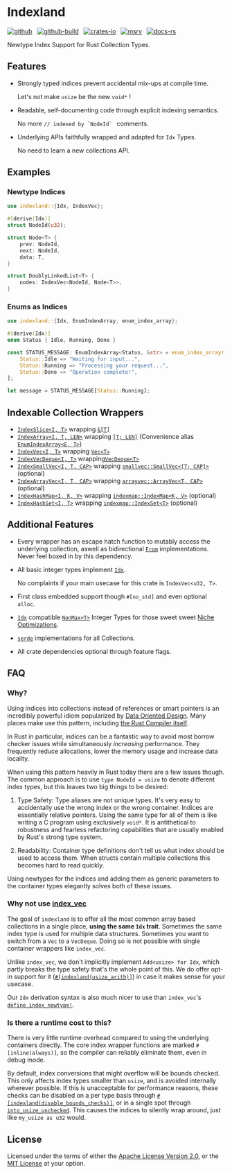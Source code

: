 # Indexland

[![github]](https://github.com/cmrschwarz/indexland/tree/main/crates/indexland)&ensp;
[![github-build]](https://github.com/cmrschwarz/indexland/actions/workflows/ci.yml)&ensp;
[![crates-io]](https://crates.io/crates/indexland)&ensp;
[![msrv]](https://crates.io/crates/indexland)&ensp;
[![docs-rs]](https://docs.rs/indexland)&ensp;

[github]: https://img.shields.io/badge/cmrschwarz/indexland-8da0cb?&labelColor=555555&logo=github
[github-build]: https://github.com/cmrschwarz/indexland/actions/workflows/ci.yml/badge.svg
[crates-io]: https://img.shields.io/crates/v/indexland.svg?logo=rust
[msrv]: https://img.shields.io/crates/msrv/indexland?logo=rust
[docs-rs]: https://img.shields.io/badge/docs.rs-indexland-66c2a5?logo=docs.rs

Newtype Index Support for Rust Collection Types.

## Features
- Strongly typed indices prevent accidental mix-ups at compile time.

  Let's not make `usize` be the new `void*` !

- Readable, self-documenting code through explicit indexing semantics.

  No more ```// indexed by `NodeId` ``` comments.

- Underlying APIs faithfully wrapped and adapted for `Idx` Types.

  No need to learn a new collections API.


## Examples
### Newtype Indices
```rust
use indexland::{Idx, IndexVec};

#[derive(Idx)]
struct NodeId(u32);

struct Node<T> {
    prev: NodeId,
    next: NodeId,
    data: T,
}

struct DoublyLinkedList<T> {
    nodes: IndexVec<NodeId, Node<T>>,
}
```

### Enums as Indices
```rust
use indexland::{Idx, EnumIndexArray, enum_index_array};

#[derive(Idx)]
enum Status { Idle, Running, Done }

const STATUS_MESSAGE: EnumIndexArray<Status, &str> = enum_index_array![
    Status::Idle => "Waiting for input...",
    Status::Running => "Processing your request...",
    Status::Done => "Operation complete!",
];

let message = STATUS_MESSAGE[Status::Running];
```

## Indexable Collection Wrappers
- [`IndexSlice<I, T>`](crate::IndexSlice)
  wrapping [`&[T]`](std::slice)
- [`IndexArray<I, T, LEN>`](crate::IndexArray)
  wrapping [`[T; LEN]`](std::array) (Convenience alias [`EnumIndexArray<E, T>`](crate::EnumIndexArray))
- [`IndexVec<I, T>`](crate::IndexVec)
  wrapping [`Vec<T>`](alloc::vec::Vec)
- [`IndexVecDeque<I, T>`](crate::IndexVecDeque)
  wrapping[`VecDeque<T>`](std::collections::VecDeque)
- [`IndexSmallVec<I, T, CAP>`](crate::IndexSmallVec)
  wrapping [`smallvec::SmallVec<[T; CAP]>`](smallvec::SmallVec) (optional)
- [`IndexArrayVec<I, T, CAP>`](crate::IndexArrayVec)
  wrapping [`arrayvec::ArrayVec<T, CAP>`](arrayvec::ArrayVec) (optional)
- [`IndexHashMap<I, K, V>`](crate::IndexHashMap)
  wrapping [`indexmap::IndexMap<K, V>`](indexmap::IndexMap) (optional)
- [`IndexHashSet<I, T>`](crate::IndexHashSet)
  wrapping [`indexmap::IndexSet<T>`](indexmap::IndexSet) (optional)


## Additional Features

- Every wrapper has an escape hatch function to mutably access the underlying
  collection, aswell as bidirectional [`From`](core::convert::From) implementations.
  Never feel boxed in by this dependency.

- All basic integer types implement [`Idx`](crate::Idx).

  No complaints if your main usecase for this crate is `IndexVec<u32, T>`.

- First class embedded support though `#[no_std]` and even optional `alloc`.

- [`Idx`](crate::Idx) compatible [`NonMax<T>`](crate::nonmax) Integer Types
  for those sweet sweet [Niche Optimizations](https://doc.rust-lang.org/std/option/index.html#representation).

- [`serde`](::serde) implementations for all Collections.

- All crate dependencies optional through feature flags.

## FAQ

### Why?
Using indices into collections instead of references or
smart pointers is an incredibly powerful idiom popularized by
[Data Oriented Design](https://en.wikipedia.org/wiki/Data-oriented_design).
Many places make use this pattern, including
[the Rust Compiler itself](https://github.com/rust-lang/rust/blob/2b285cd5f0877e30ad1d83e04f8cc46254e43391/compiler/rustc_index/src/vec.rs#L40).

In Rust in particular, indices can be a fantastic way to avoid most borrow
checker issues while simultaneously *increasing* performance.
They frequently reduce allocations, lower the memory usage and increase
data locality.

When using this pattern heavily in Rust today there are a few issues though.
The common approach is to use `type NodeId = usize` to denote different index
types, but this leaves two big things to be desired:

  1. Type Safety: Type aliases are not unique types.
     It's very easy to accidentally use the wrong index or the wrong
     container. Indices are essentially relative pointers. Using the same type
     for all of them is like writing a C program using exclusively `void*`.
     It is antithetical to robustness and fearless refactoring capabilities
     that are usually enabled by Rust's strong type system.

  2. Readability: Container type definitions don't tell us what index
     should be used to access them. When structs contain multiple collections
     this becomes hard to read quickly.

Using newtypes for the indices and adding them as generic parameters to
the container types elegantly solves both of these issues.

### Why not use [index_vec](https://docs.rs/index_vec/latest/index_vec/index.html)
The goal of `indexland` is to offer all the most common array based collections
in a single place, **using the same `Idx` trait**.
Sometimes the same index type is used for multiple data structures.
Sometimes you want to switch from a `Vec` to a `VecDeque`.
Doing so is not possible with single container wrappers like `index_vec`.

Unlike `index_vec`, we don't implicitly implement `Add<usize> for Idx`,
which partly breaks the type safety that's the whole point of this.
We do offer opt-in support for it ([`#[indexland(usize_arith)]`](indexland_derive::Idx#attributes))
in case it makes sense for your usecase.


Our `Idx` derivation syntax
is also much nicer to use than `index_vec`'s
[`define_index_newtype!`](https://docs.rs/index_vec/latest/index_vec/macro.define_index_type.html).

### Is there a runtime cost to this?
There is very little runtime overhead compared to using the
underlying containers directly.
The core index wrapper functions are marked `#[inline(always)]`,
so the compiler can reliably eliminate them, even in debug mode.

By default, index conversions that might overflow will be bounds checked.
This only affects index types smaller than `usize`,
and is avoided internally wherever possible.
If this is unacceptable for performance reasons,
these checks can be disabled on a per type basis through
[`#[indexland(disable_bounds_checks)]`](crate::indexland_derive::Idx),
or in a single spot through [`into_usize_unchecked`](crate::idx::Idx::into_usize_unchecked).
This causes the indices to silently wrap around, just like
`my_usize as u32` would.



## License
Licensed under the terms of either the [Apache License Version 2.0](./LICENSE-APACHE), or the [MIT License](./LICENSE-MIT) at your option.
